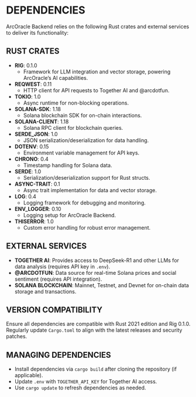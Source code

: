 # DEPENDENCIES

ArcOracle Backend relies on the following Rust crates and external services to deliver its functionality:

## RUST CRATES

- **RIG**: 0.1.0
  - Framework for LLM integration and vector storage, powering ArcOracle’s AI capabilities.
- **REQWEST**: 0.11
  - HTTP client for API requests to Together AI and @arcdotfun.
- **TOKIO**: 1.0
  - Async runtime for non-blocking operations.
- **SOLANA-SDK**: 1.18
  - Solana blockchain SDK for on-chain interactions.
- **SOLANA-CLIENT**: 1.18
  - Solana RPC client for blockchain queries.
- **SERDE_JSON**: 1.0
  - JSON serialization/deserialization for data handling.
- **DOTENV**: 0.15
  - Environment variable management for API keys.
- **CHRONO**: 0.4
  - Timestamp handling for Solana data.
- **SERDE**: 1.0
  - Serialization/deserialization support for Rust structs.
- **ASYNC-TRAIT**: 0.1
  - Async trait implementation for data and vector storage.
- **LOG**: 0.4
  - Logging framework for debugging and monitoring.
- **ENV_LOGGER**: 0.10
  - Logging setup for ArcOracle Backend.
- **THISERROR**: 1.0
  - Custom error handling for robust error management.

## EXTERNAL SERVICES

- **TOGETHER AI**: Provides access to DeepSeek-R1 and other LLMs for data analysis (requires API key in `.env`).
- **@ARCDOTFUN**: Data source for real-time Solana prices and social sentiment (requires API integration).
- **SOLANA BLOCKCHAIN**: Mainnet, Testnet, and Devnet for on-chain data storage and transactions.

## VERSION COMPATIBILITY

Ensure all dependencies are compatible with Rust 2021 edition and Rig 0.1.0. Regularly update `Cargo.toml` to align with the latest releases and security patches.

## MANAGING DEPENDENCIES

- Install dependencies via `cargo build` after cloning the repository (if applicable).
- Update `.env` with `TOGETHER_API_KEY` for Together AI access.
- Use `cargo update` to refresh dependencies as needed.